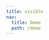 ```yaml
---
title: visible
nav:
  title: Demo
  path: /demo
---
```


<code src="../../examples/visible.tsx"></code>
